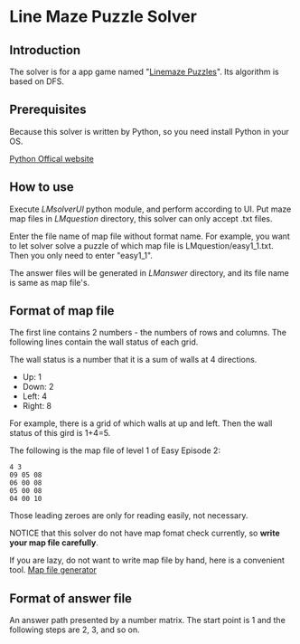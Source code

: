 # Line Maze Puzzle Solver

## Introduction
The solver is for a app game named "[Linemaze Puzzles](https://play.google.com/store/apps/details?id=com.gameindy.line&hl=zh_TW)".
Its algorithm is based on DFS.

## Prerequisites
Because this solver is written by Python, so you need install Python in your OS.

[Python Offical website](https://www.python.org/)

## How to use
Execute *LMsolverUI* python module, and perform according to UI.
Put maze map files in *LMquestion* directory, this solver can only accept .txt files.

Enter the file name of map file without format name.
For example, you want to let solver solve a puzzle of which map file is LMquestion/easy1_1.txt.
Then you only need to enter "easy1_1".

The answer files will be generated in *LManswer* directory, and its file name is same as map file's.

## Format of map file
The first line contains 2 numbers - the numbers of rows and columns.
The following lines contain the wall status of each grid.

The wall status is a number that it is a sum of walls at 4 directions.
*   Up: 1
*   Down: 2
*   Left: 4
*   Right: 8

For example, there is a grid of which walls at up and left.
Then the wall status of this gird is 1+4=5.  

The following is the map file of level 1 of Easy Episode 2:

    4 3
    09 05 08
    06 00 08
    05 00 08
    04 00 10

Those leading zeroes are only for reading easily, not necessary.

NOTICE that this solver do not have map fomat check currently, so **write your map file carefully**.

If you are lazy, do not want to write map file by hand, here is a convenient tool.
[Map file generator](https://fiddle.jshell.net/hqkpp78L/12/) 

## Format of answer file
An answer path presented by a number matrix.
The start point is 1 and the following steps are 2, 3, and so on.